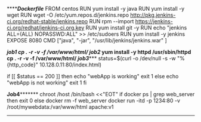 *********************Dockerfile*****************
FROM centos
RUN yum install -y java
RUN yum install -y wget
RUN wget -O /etc/yum.repos.d/jenkins.repo http://pkg.jenkins-ci.org/redhat-stable/jenkins.repo
RUN rpm --import https://jenkins-ci.org/redhat/jenkins-ci.org.key
RUN yum install git -y
RUN echo "jenkins ALL=(ALL)	NOPASSWD:ALL" >> /etc/sudoers
RUN yum install -y jenkins
EXPOSE 8080
CMD ["java", "-jar", "/usr/lib/jenkins/jenkins.war" ]

******************************job1*****************
cp . -r -v -f /var/www/html/
********************job2***************************
yum install -y httpd
/usr/sbin/httpd
cp . -r -v -f /var/www/html/
*******************job3****************************
status=$(curl -o /dev/null -s -w "%{http_code}" 10.128.0.11:80/index.html)

if [[ $status == 200 ]]
then
 echo "webApp is working"
      exit 1
else
 echo "webApp is not working"
      exit 1
fi

**********************Job4*****************************
chroot /host /bin/bash <<"EOT"
if docker ps | grep web_server
then 
exit 0
else
docker rm -f web_server
docker run -itd -p 1234:80 -v /root/mywebdata:/var/www/html apache:v1
**************************************************************
